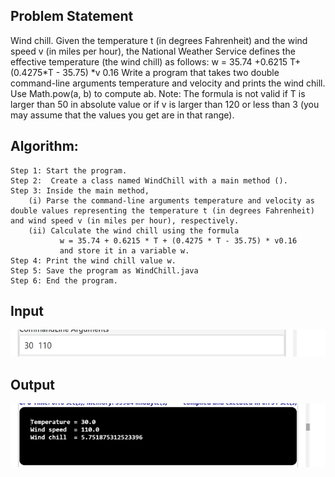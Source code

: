 ## Problem Statement

Wind chill. Given the temperature t (in degrees Fahrenheit) and the wind speed v (in miles per hour), the National Weather Service defines the effective temperature (the wind chill) as follows: w = 35.74 +0.6215 T+ (0.4275*T - 35.75) *v 0.16 
Write a program that takes two double command-line arguments temperature and velocity and prints the wind chill. Use Math.pow(a, b) to compute ab. Note: The formula is not valid if   T is larger than 50 in absolute value or if v is larger than 120 or less than 3 (you may assume that the values you get are in that range).


## Algorithm:

    Step 1:	Start the program.
	Step 2:  Create a class named WindChill with a main method ().
	Step 3: Inside the main method,
		(i) Parse the command-line arguments temperature and velocity as double values representing the temperature t (in degrees Fahrenheit) and wind speed v (in miles per hour), respectively.
		(ii) Calculate the wind chill using the formula 
 			   w = 35.74 + 0.6215 * T + (0.4275 * T - 35.75) * v0.16 
               and store it in a variable w.
	Step 4: Print the wind chill value w.
	Step 5: Save the program as WindChill.java
	Step 6: End the program.


## Input

![Alt text](image-15.png)

## Output

![Alt text](image-16.png)
